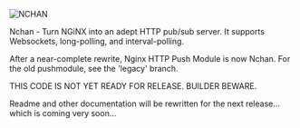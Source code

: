 ![NCHAN](https://raw.githubusercontent.com/slact/nchan/master/nchan_logo.png)

Nchan - Turn NGiNX into an adept HTTP pub/sub server.
It supports Websockets, long-polling, and interval-polling.
  
After a near-complete rewrite, Nginx HTTP Push Module is now Nchan. For the old pushmodule, see the 'legacy' branch.

THIS CODE IS NOT YET READY FOR RELEASE. BUILDER BEWARE.

Readme and other documentation will be rewritten for the next
release... which is coming very soon...